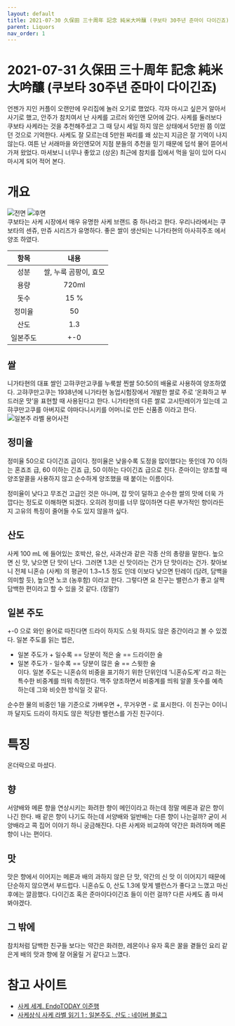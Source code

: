 ```yaml
---
layout: default
title: 2021-07-30 久保田 三十周年 記念 純米大吟釀 (쿠보타 30주년 준마이 다이긴죠)
parent: Liquors 
nav_order: 1
---
```


# 2021-07-31 久保田 三十周年 記念 純米大吟釀 (쿠보타 30주년 준마이 다이긴죠)   
언젠가 지인 커플이 오랜만에 우리집에 놀러 오기로 했었다. 각자 마시고 싶은거 알아서 사기로 했고, 안주가 참치여서 난 사케를 고르러 와인앤 모어에 갔다. 사케를 둘러보다 쿠보타 사케라는 것을 추천해주셨고 그 때  당시 세일 하지 않은 상태에서 5만원 쯤 이었던 것으로 기억한다. 사케도 잘 모르는데 5만원 짜리를 왜 샀는지 지금은 잘 기억이 나지 않는다. 여튼 난 서래마을 와인앤모어 지점 분들의 추천을 믿기 때문에 덥석 물어 뜯어서 가져 왔었다. 마셔보니 너무나 좋았고 (상온) 최근에 참치를 집에서 먹을 일이 있어 다시 마시게 되어 적어 본다.

# 개요
![전면](1.png)
![후면](2.png)  
쿠보타는 사케 시장에서 매우 유명한 사케 브랜드 중 하나라고 한다. 우리나라에서는 쿠보타의 센쥬, 만쥬 시리즈가 유명하다. 좋은 쌀이 생산되는 니가타현의 아사히주조 에서 양조 하였다. 
 
|항목|내용|
|:---:|:---:|
|성분|쌀, 누룩 곰팡이, 효모|
|용량|720ml|
|돗수|15 %|
|정미율|50|
|산도|1.3|
|일본주도|+-0|

## 쌀
니가타현의 대표 쌀인 고햐쿠만고쿠를 누룩쌀 찐쌀 50:50의 배율로 사용하여 양조하였다.
고햐쿠만고쿠는 1938년에 니가타현 농업시험장에서 개발한 쌀로 주로 ‘온화하고 부드러운 맛’을 표현할 때 사용된다고 한다.
니가타현의 다른 쌀로 고시탄레이가 있는데 고햐쿠만고쿠를 아버지로 야마다니시키를 어머니로 만든 신품종 이라고 한다.  
![일본주 라벨 용어사전](3.png)  

## 정미율
정미율 50으로 다이긴죠 급이다. 정미율은 낮을수록 도정을 많이했다는 뜻인데 70 이하는 혼죠조 급, 60 이하는 긴죠 급, 50 이하는 다이긴죠 급으로 친다. 준마이는 양조할 때 양조알콜을 사용하지 않고 순수하게 양조했을 때 붙이는 이름이다.

정미율이 낮다고 무조건 고급인 것은 아니며, 잡 맛이 덜하고 순수한 쌀의 맛에 더욱 가깝다는 정도로 이해하면 되겠다. 오히려 정미를 너무 많이하면 다른 부가적인 향이라든지 고유의 특징이 줄어들 수도 있지 않을까 싶다.

## 산도
사케 100 mL 에 들어있는 호박산, 유산, 사과산과 같은 각종 산의 총량을 말한다.
높으면 신 맛,
낮으면 단 맛이 난다.
그러면 1.3은 신 맛이라는 건가 단 맛이라는 건가.
찾아보니 전체 니혼슈 (사케) 의 평균이 1.3~1.5 정도 인데 이보다 낮으면 탄레이 (담려, 담백을 의미할 듯), 높으면 노코 (농후함)  이라고 한다. 그렇다면 요 친구는 밸런스가 좋고 살짝 담백한 편이라고 할 수 있을 것 같다. (정말?)
## 일본 주도
+-0 으로 와인 용어로 따진다면 드라이 하지도 스윗 하지도 않은 중간이라고 볼 수 있겠다. 일본 주도를 읽는 법은,
- 일본 주도가 + 일수록 == 당분이 적은 술 == 드라이한 술
- 일본 주도가 - 일수록 == 당분이 많은 술 == 스윗한 술  
이다. 일본 주도는 니혼슈의 비중을 표기하기 위한 단위인데  ‘니혼슈도계’ 라고 하는 특수한 비중계를 띄워 측정한다. 맥주 양조하면서 비중계를 띄워 알콜 돗수를 예측하는데 그와 비슷한 방식일 것 같다. 

순수한 물의 비중인 1을 기준으로 가벼우면 +, 무거우면 - 로 표시한다.
이 친구는 0이니까 달지도 드라이 하지도 않은 적당한 밸런스를 가진 친구이다.

# 특징
온더락으로 마셨다.

## 향
서양배와 메론 향을 연상시키는 화려한 향이 메인이라고 하는데 정말 메론과 같은 향이 나긴 한다. 배 같은 향이 나기도 하는데 서양배와 일반배는 다른 향이 나는걸까? 굳이 서양배라고 콕 집어 이야기 하니 궁금해진다. 다른 사케와 비교하여 약간은 화려하며 메론향이 나는 편이다.

## 맛
맛은 향에서 이어지는 메론과 배의 과하지 않은 단 맛, 약간의 신 맛 이 이어지기 때문에 단순하지 않으면서 부드럽다. 니혼슈도 0, 산도 1.3에 맞게 밸런스가 좋다고 느꼈고 마신 후에는 깔끔했다. 다이긴죠 혹은 준마이다이긴죠 들이 이런 걸까? 다른 사케도 좀 마셔봐야겠다.

## 그 밖에
참치처럼 담백한 친구들 보다는 약간은 화려한, 레몬이나 유자 혹은 꿀을 곁들인 요리 같은게 배의 맛과 향에 잘 어울릴 거 같다고 느꼈다.

# 참고 사이트
- [사케 세계. EndoTODAY 이준행](http://endotoday.com/sake/sake.html)
- [사케상식 사케 라벨 읽기 1 : 일본주도, 산도 : 네이버 블로그](https://m.blog.naver.com/PostView.naver?isHttpsRedirect=true&blogId=aeolus0&logNo=220801289090)
